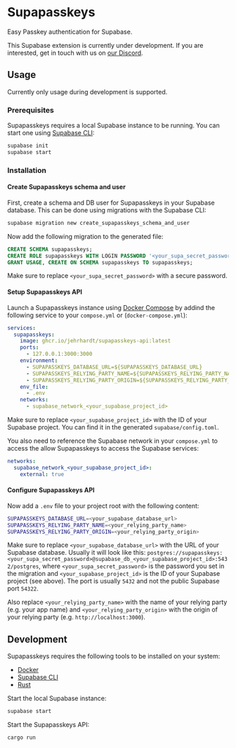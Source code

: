 # Supapasskeys
Easy Passkey authentication for Supabase.

This Supabase extension is currently under development. If you are interested, get in touch with us on [our Discord](https://discord.gg/QaCTXq2Gxm).

## Usage
Currently only usage during development is supported.

### Prerequisites
Supapasskeys requires a local Supabase instance to be running. You can start one using [Supabase CLI](https://supabase.com/docs/guides/cli):

```bash
supabase init
supabase start
```

### Installation

#### Create Supapasskeys schema and user
First, create a schema and DB user for Supapasskeys in your Supabase database. This can be done using migrations with the Supabase CLI:

```bash
supabase migration new create_supapasskeys_schema_and_user
```

Now add the following migration to the generated file:

```sql
CREATE SCHEMA supapasskeys;
CREATE ROLE supapasskeys WITH LOGIN PASSWORD '<your_supa_secret_password>';
GRANT USAGE, CREATE ON SCHEMA supapasskeys TO supapasskeys;
```

Make sure to replace `<your_supa_secret_password>` with a secure password.

#### Setup Supapasskeys API
Launch a Supapasskeys instance using [Docker Compose](https://docs.docker.com/compose/) by addind the following service to your `compose.yml` or (`docker-compose.yml`):

```yaml
services:
  supapasskeys:
    image: ghcr.io/jehrhardt/supapasskeys-api:latest
    ports:
      - 127.0.0.1:3000:3000
    environment:
      - SUPAPASSKEYS_DATABASE_URL=${SUPAPASSKEYS_DATABASE_URL}
      - SUPAPASSKEYS_RELYING_PARTY_NAME=${SUPAPASSKEYS_RELYING_PARTY_NAME}
      - SUPAPASSKEYS_RELYING_PARTY_ORIGIN=${SUPAPASSKEYS_RELYING_PARTY_ORIGIN}
    env_file:
      - .env
    networks:
      - supabase_network_<your_supabase_project_id>
```

Make sure to replace `<your_supabase_project_id>` with the ID of your Supabase project. You can find it in the generated `supabase/config.toml`.

You also need to reference the Supabase network in your `compose.yml` to access the allow Supapasskeys to access the Supabase services:

```yaml
networks:
  supabase_network_<your_supabase_project_id>:
    external: true
```

#### Configure Supapasskeys API
Now add a `.env` file to your project root with the following content:

```bash
SUPAPASSKEYS_DATABASE_URL=<your_supabase_database_url>
SUPAPASSKEYS_RELYING_PARTY_NAME=<your_relying_party_name>
SUPAPASSKEYS_RELYING_PARTY_ORIGIN=<your_relying_party_origin>
```

Make sure to replace `<your_supabase_database_url>` with the URL of your Supabase database. Usually it will look like this: `postgres://supapasskeys:<your_supa_secret_password>@supabase_db_<your_supabase_project_id>:5432/postgres`, where `<your_supa_secret_password>` is the password you set in the migration and `<your_supabase_project_id>` is the ID of your Supabase project (see above). The port is usually `5432` and not the public Supabase port `54322`.

Also replace `<your_relying_party_name>` with the name of your relying party (e.g. your app name) and `<your_relying_party_origin>` with the origin of your relying party (e.g. `http://localhost:3000`).

## Development
Supapasskeys requires the following tools to be installed on your system:

- [Docker](https://docs.docker.com/get-docker/)
- [Supabase CLI](https://supabase.com/docs/guides/cli)
- [Rust](https://www.rust-lang.org/tools/install)

Start the local Supabase instance:

```bash
supabase start
```

Start the Supapasskeys API:

```bash
cargo run
```
